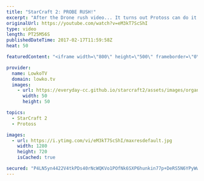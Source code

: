 ```yaml
---
title: "StarCraft 2: PROBE RUSH!"
excerpt: "After the Drone rush video... It turns out Protoss can do it too! Subscribe for more videos: http://lowko.tv/youtube Drone Rush: https://goo.gl/8EyX2C  Easily one of the craziest matches of StarCraft 2 I have ever casted. In this match, the Protoss decides to go for a Probe rush. However, it doesn't"
originalUrl: https://youtube.com/watch?v=eM3kT7ScShI
type: video
length: PT25M56S
publishedDateTime: 2017-02-17T11:59:58Z
heat: 50

featuredContent: "<iframe width=\"800\" height=\"500\" frameborder=\"0\" src=\"https://www.youtube.com/embed/eM3kT7ScShI\" allow=\"accelerometer; autoplay; encrypted-media; gyroscope; picture-in-picture\" allowfullscreen></iframe>"

provider:
  name: LowkoTV
  domain: lowko.tv
  images:
    - url: https://everyday-cc.github.io/starcraft2/assets/images/organizations/lowko.tv-50x50.jpg
      width: 50
      height: 50

topics:
  - StarCraft 2
  - Protoss

images:
  - url: https://i.ytimg.com/vi/eM3kT7ScShI/maxresdefault.jpg
    width: 1280
    height: 720
    isCached: true

secured: "P4LN5yn4422V4tkPDs40rNcWQKVo1POfNk6SXP6hunkin77p+DeRS5N6YPyWwCKRwIDFL2kJCRxHEfodTZJQ9nt0REual0C2zsQEOHIhQUncg/fMbnkiAhpg1TDlFm/DepF8xt66ZqTlVpPgOd8/Q1OxaRgEAKA1ff3QB4zU4ovmmpjsyk7WQiNi10lIAYnTn3jYS5OzKZUOhkZwhgSishb0jL41+3AUC0/IYB+Kx7jRddXvxdpzSsqr3bgPT6nrnaDe+Zd5NRpoA3zNqaorZHIBY774lROvcgkV9b/emYUN72uyTUYIE7Jh5wGXDgdQeUFhD8Zu8ZLXSFKQ3ocbjX2qbkBJQchizsiaaO7GpV1hssxoCEbpW+2VPZ2UAXGnWWY9Uay39ZrFOzqYjzqJdHDU90VCEQtgY+1mEtTJ99wBT95RAHACY6MennNcYwRE;eCHr/zhMub0ocRp6SbG6BQ=="
---
```


